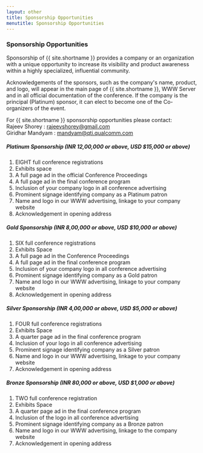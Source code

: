 ```yaml
---
layout: other
title: Sponsorship Opportunities
menutitle: Sponsorship Opportunities
---
```



### Sponsorship Opportunities

Sponsorship of {{ site.shortname }} provides a company or an organization with a unique opportunity to increase its visibility and product awareness within a highly specialized, influential community.

Acknowledgements of the sponsors, such as the company's name, product, and logo, will appear in the main page of {{ site.shortname }}, WWW Server and in all official documentation of the conference. If the company is the principal (Platinum) sponsor, it can elect to become one of the Co-organizers of the event.

For {{ site.shortname }} sponsorship opportunities please contact: \
Rajeev Shorey : [rajeevshorey@gmail.com](mailto:rajeevshorey@gmail.com) \
Giridhar Mandyam : [mandyam@qti.qualcomm.com](mailto:mandyam@qti.qualcomm.com)


##### Platinum Sponsorship (INR 12,00,000 or above, USD $15,000 or above)

1. EIGHT full conference registrations
1. Exhibits space
1. A full page ad in the official Conference Proceedings
1. A full page ad in the final conference program
1. Inclusion of your company logo in all conference advertising
1. Prominent signage identifying company as a Platinum patron
1. Name and logo in our WWW advertising, linkage to your company website
1. Acknowledgement in opening address

##### Gold Sponsorship (INR 8,00,000 or above, USD $10,000 or above)

1. SIX full conference registrations
1. Exhibits Space
1. A full page ad in the Conference Proceedings
1. A full page ad in the final conference program
1. Inclusion of your company logo in all conference advertising
1. Prominent signage identifying company as a Gold patron
1. Name and logo in our WWW advertising, linkage to your company website
1. Acknowledgement in opening address

##### Silver Sponsorship (INR 4,00,000 or above, USD $5,000 or above)

1. FOUR full conference registrations
1. Exhibits Space
1. A quarter page ad in the final conference program
1. Inclusion of your logo in all conference advertising
1. Prominent signage identifying company as a Silver patron
1. Name and logo in our WWW advertising, linkage to your company website
1. Acknowledgement in opening address

##### Bronze Sponsorship (INR  80,000 or above, USD $1,000 or above)

1. TWO full conference registration
1. Exhibits Space
1. A quarter page ad in the final conference program
1. Inclusion of the logo in all conference advertising
1. Prominent signage identifying company as a Bronze patron
1. Name and logo in our WWW advertising, linkage to the company website
1. Acknowledgement in opening address

